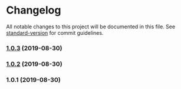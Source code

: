 # Changelog

All notable changes to this project will be documented in this file. See [standard-version](https://github.com/conventional-changelog/standard-version) for commit guidelines.

### [1.0.3](https://github.com///compare/v1.0.2...v1.0.3) (2019-08-30)



### [1.0.2](https://github.com///compare/v1.0.1...v1.0.2) (2019-08-30)



### 1.0.1 (2019-08-30)
